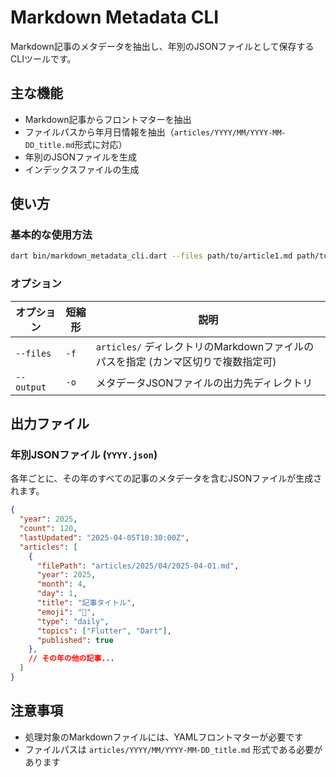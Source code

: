 # Markdown Metadata CLI

Markdown記事のメタデータを抽出し、年別のJSONファイルとして保存するCLIツールです。

## 主な機能

- Markdown記事からフロントマターを抽出
- ファイルパスから年月日情報を抽出（`articles/YYYY/MM/YYYY-MM-DD_title.md`形式に対応）
- 年別のJSONファイルを生成
- インデックスファイルの生成

## 使い方

### 基本的な使用方法

```bash
dart bin/markdown_metadata_cli.dart --files path/to/article1.md path/to/article2.md --output assets/metadata
```

### オプション

| オプション | 短縮形 | 説明 |
|----------|-------|------|
| `--files` | `-f` | `articles/` ディレクトリのMarkdownファイルのパスを指定 (カンマ区切りで複数指定可) |
| `--output` | `-o` | メタデータJSONファイルの出力先ディレクトリ |

## 出力ファイル

### 年別JSONファイル (`YYYY.json`)

各年ごとに、その年のすべての記事のメタデータを含むJSONファイルが生成されます。

```json
{
  "year": 2025,
  "count": 120,
  "lastUpdated": "2025-04-05T10:30:00Z",
  "articles": [
    {
      "filePath": "articles/2025/04/2025-04-01.md",
      "year": 2025,
      "month": 4,
      "day": 1,
      "title": "記事タイトル",
      "emoji": "🚀",
      "type": "daily",
      "topics": ["Flutter", "Dart"],
      "published": true
    },
    // その年の他の記事...
  ]
}
```

## 注意事項

- 処理対象のMarkdownファイルには、YAMLフロントマターが必要です
- ファイルパスは `articles/YYYY/MM/YYYY-MM-DD_title.md` 形式である必要があります
